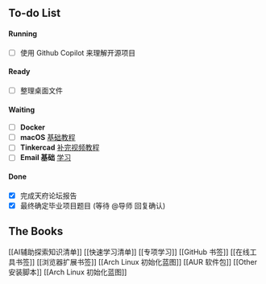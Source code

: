 ## To-do List

#### Running
- [ ] 使用 Github Copilot 来理解开源项目
#### Ready
- [ ] 整理桌面文件
#### Waiting
- [ ] **Docker**
- [ ] **macOS** [基础教程](https://edu.gcfglobal.org/en/macosbasics)
- [ ] **Tinkercad** [补完视频教程](https://bilibili.com/video/BV1fK4y187jE?p=10)
- [ ] **Email 基础** [学习](https://edu.gcfglobal.org/en/topics/emailbasics)
#### Done
- [x] 完成天府论坛报告
- [x] 最终确定毕业项目题目 (等待 @导师 回复确认)

## The Books
[[AI辅助探索知识清单]]
[[快速学习清单]]
[[专项学习]]
[[GitHub 书签]]
[[在线工具书签]]
[[浏览器扩展书签]]
[[Arch Linux 初始化蓝图]]
[[AUR 软件包]]
[[Other安装脚本]]
[[Arch Linux 初始化蓝图]]